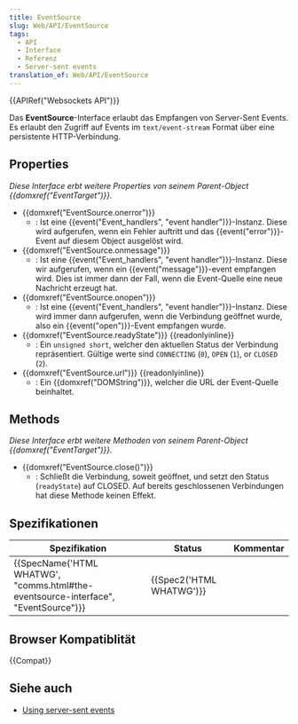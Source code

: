 ```yaml
---
title: EventSource
slug: Web/API/EventSource
tags:
  - API
  - Interface
  - Referenz
  - Server-sent events
translation_of: Web/API/EventSource
---
```

{{APIRef("Websockets API")}}

Das **EventSource**-Interface erlaubt das Empfangen von Server-Sent Events. Es erlaubt den Zugriff auf Events im `text/event-stream` Format über eine persistente HTTP-Verbindung.

## Properties

_Diese Interface erbt weitere Properties von seinem Parent-Object {{domxref("EventTarget")}}._

- {{domxref("EventSource.onerror")}}
  - : Ist eine {{event("Event_handlers", "event handler")}}-Instanz. Diese wird aufgerufen, wenn ein Fehler auftritt und das {{event("error")}}-Event auf diesem Object ausgelöst wird.
- {{domxref("EventSource.onmessage")}}
  - : Ist eine {{event("Event_handlers", "event handler")}}-Instanz. Diese wir aufgerufen, wenn ein {{event("message")}}-event empfangen wird. Dies ist immer dann der Fall, wenn die Event-Quelle eine neue Nachricht erzeugt hat.
- {{domxref("EventSource.onopen")}}
  - : Ist eine {{event("Event_handlers", "event handler")}}-Instanz. Diese wird immer dann aufgerufen, wenn die Verbindung geöffnet wurde, also ein {{event("open")}}-Event empfangen wurde.
- {{domxref("EventSource.readyState")}} {{readonlyinline}}
  - : Ein `unsigned short`, welcher den aktuellen Status der Verbindung repräsentiert. Gültige werte sind `CONNECTING` (`0`), `OPEN` (`1`), or `CLOSED` (`2`).
- {{domxref("EventSource.url")}} {{readonlyinline}}
  - : Ein {{domxref("DOMString")}}, welcher die URL der Event-Quelle beinhaltet.

## Methods

_Diese Interface erbt weitere Methoden von seinem Parent-Object {{domxref("EventTarget")}}._

- {{domxref("EventSource.close()")}}
  - : Schließt die Verbindung, soweit geöffnet, und setzt den Status (`readyState`) auf CLOSED. Auf bereits geschlossenen Verbindungen hat diese Methode keinen Effekt.

## Spezifikationen

| Spezifikation                                                                                                | Status                           | Kommentar |
| ------------------------------------------------------------------------------------------------------------ | -------------------------------- | --------- |
| {{SpecName('HTML WHATWG', "comms.html#the-eventsource-interface", "EventSource")}} | {{Spec2('HTML WHATWG')}} |           |

## Browser Kompatiblität

{{Compat}}

## Siehe auch

- [Using server-sent events](/en/Server-sent_events/Using_server-sent_events "en/Server-sent events/Using server-sent events")
